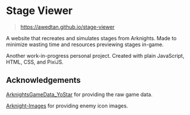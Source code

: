 # Stage Viewer

> https://awedtan.github.io/stage-viewer

A website that recreates and simulates stages from Arknights. Made to minimize wasting time and resources previewing stages in-game.

Another work-in-progress personal project. Created with plain JavaScript, HTML, CSS, and PixiJS.

## Acknowledgements

[ArknightsGameData_YoStar](https://github.com/Kengxxiao/ArknightsGameData_YoStar) for providing the raw game data.

[Arknight-Images](https://github.com/Aceship/Arknight-Images) for providing enemy icon images.
